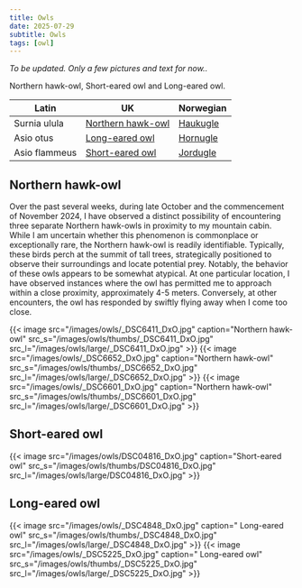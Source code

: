 ```yaml
---
title: Owls
date: 2025-07-29
subtitle: Owls
tags: [owl]
---
```

*To be updated. Only a few pictures and text for now..*

Northern hawk-owl, Short-eared owl and Long-eared owl.

<!--more-->

| Latin                 | UK                                                                     | Norwegian                                              |
|-----------------------|------------------------------------------------------------------------|--------------------------------------------------------|
| Surnia ulula          | [Northern hawk-owl](https://en.wikipedia.org/wiki/Northern_hawk-owl)   | [Haukugle](https://no.wikipedia.org/wiki/Haukugle)     |
| Asio otus             | [Long-eared owl](https://en.wikipedia.org/wiki/Long-eared_owl)       | [Hornugle](https://no.wikipedia.org/wiki/Hornugle)     |
| Asio flammeus         | [Short-eared owl](https://en.wikipedia.org/wiki/Short-eared_owl)       | [Jordugle](https://no.wikipedia.org/wiki/Jordugle)     |


## Northern hawk-owl

Over the past several weeks, during late October and the commencement of November 2024, I have observed a distinct possibility of encountering three separate Northern hawk-owls in proximity to my mountain cabin. While I am uncertain whether this phenomenon is commonplace or exceptionally rare, the Northern hawk-owl is readily identifiable. Typically, these birds perch at the summit of tall trees, strategically positioned to observe their surroundings and locate potential prey. Notably, the behavior of these owls appears to be somewhat atypical. At one particular location, I have observed instances where the owl has permitted me to approach within a close proximity, approximately 4-5 meters. Conversely, at other encounters, the owl has responded by swiftly flying away when I come too close.

{{< image src="/images/owls/_DSC6411_DxO.jpg"  caption="Northern hawk-owl" src_s="/images/owls/thumbs/_DSC6411_DxO.jpg" src_l="/images/owls/large/_DSC6411_DxO.jpg" >}}
{{< image src="/images/owls/_DSC6652_DxO.jpg"  caption="Northern hawk-owl" src_s="/images/owls/thumbs/_DSC6652_DxO.jpg" src_l="/images/owls/large/_DSC6652_DxO.jpg" >}}
{{< image src="/images/owls/_DSC6601_DxO.jpg"  caption="Northern hawk-owl" src_s="/images/owls/thumbs/_DSC6601_DxO.jpg" src_l="/images/owls/large/_DSC6601_DxO.jpg" >}}

## Short-eared owl

{{< image src="/images/owls/DSC04816_DxO.jpg"  caption="Short-eared owl" src_s="/images/owls/thumbs/DSC04816_DxO.jpg" src_l="/images/owls/large/DSC04816_DxO.jpg" >}}

## Long-eared owl

{{< image src="/images/owls/_DSC4848_DxO.jpg"  caption=" Long-eared owl" src_s="/images/owls/thumbs/_DSC4848_DxO.jpg" src_l="/images/owls/large/_DSC4848_DxO.jpg" >}}
{{< image src="/images/owls/_DSC5225_DxO.jpg"  caption=" Long-eared owl" src_s="/images/owls/thumbs/_DSC5225_DxO.jpg" src_l="/images/owls/large/_DSC5225_DxO.jpg" >}}
